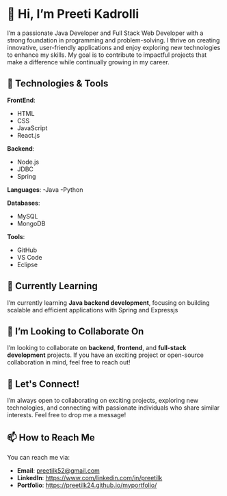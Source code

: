 # 👋 Hi, I’m Preeti Kadrolli 

I’m a passionate Java Developer and Full Stack Web Developer with a strong foundation in programming and problem-solving. I thrive on creating innovative, user-friendly applications and enjoy exploring new technologies to enhance my skills. My goal is to contribute to impactful projects that make a difference while continually growing in my career.

## 🔧 Technologies & Tools

**FrontEnd**:    
- HTML  
- CSS  
- JavaScript  
- React.js

**Backend**:
- Node.js 
- JDBC  
- Spring

**Languages**:
-Java
-Python

**Databases**:  
- MySQL  
- MongoDB  

**Tools**:  
- GitHub  
- VS Code
- Eclipse

## 🌱 Currently Learning

I’m currently learning **Java backend development**, focusing on building scalable and efficient applications with Spring and Expressjs

## 💞️ I’m Looking to Collaborate On

I’m looking to collaborate on **backend**, **frontend**, and **full-stack development** projects. If you have an exciting project or open-source collaboration in mind, feel free to reach out!

## 🚀 Let's Connect!

I’m always open to collaborating on exciting projects, exploring new technologies, and connecting with passionate individuals who share similar interests. Feel free to drop me a message!

## 📫 How to Reach Me

You can reach me via:
- **Email**: preetilk52@gmail.com 
- **LinkedIn**: https://www.com/linkedin.com/in/preetilk
- **Portfolio**: https://preetilk24.github.io/myportfolio/
